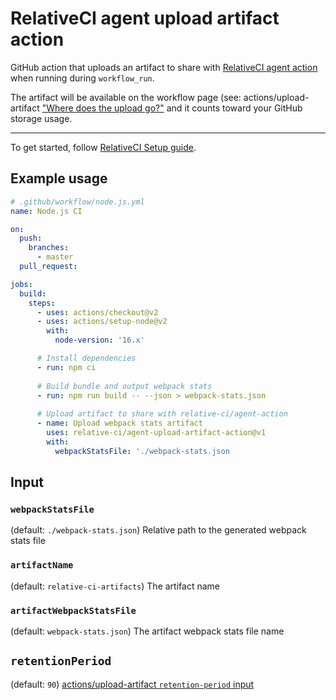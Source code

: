 # RelativeCI agent upload artifact action

GitHub action that uploads an artifact to share with [RelativeCI agent action](https://github.com/relative-ci/agent-action) when running during `workflow_run`.

The artifact will be available on the workflow page (see: actions/upload-artifact ["Where does the upload go?"](https://github.com/actions/upload-artifact#where-does-the-upload-go) and it counts toward your GitHub storage usage.

---

To get started, follow [RelativeCI Setup guide](https://relative-ci.com/documentation/setup?utm_source=GitHub&utm_medium=agent-action).

## Example usage

```yaml
# .github/workflow/node.js.yml
name: Node.js CI

on:
  push:
    branches:
      - master
  pull_request:

jobs:
  build:
    steps:
      - uses: actions/checkout@v2
      - uses: actions/setup-node@v2
        with:
          node-version: '16.x'

      # Install dependencies
      - run: npm ci
 
      # Build bundle and output webpack stats
      - run: npm run build -- --json > webpack-stats.json
      
      # Upload artifact to share with relative-ci/agent-action
      - name: Upload webpack stats artifact
        uses: relative-ci/agent-upload-artifact-action@v1
        with:
          webpackStatsFile: './webpack-stats.json
```

## Input

### `webpackStatsFile`

(default: `./webpack-stats.json`) Relative path to the generated webpack stats file

### `artifactName`

(default: `relative-ci-artifacts`) The artifact name

### `artifactWebpackStatsFile`

(default: `webpack-stats.json`) The artifact webpack stats file name

## `retentionPeriod`

(default: `90`) [actions/upload-artifact `retention-period` input](https://github.com/actions/upload-artifact#retention-period)

